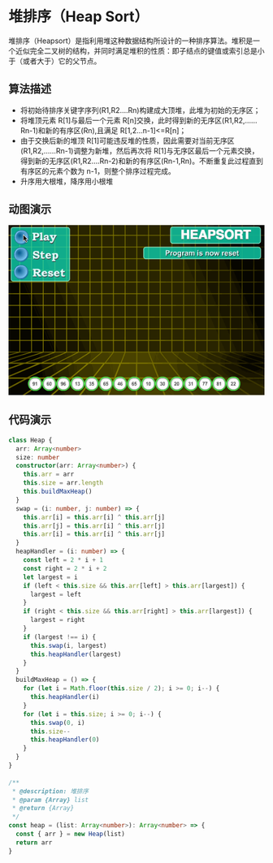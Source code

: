 # 堆排序（Heap Sort）

堆排序（Heapsort）是指利用堆这种数据结构所设计的一种排序算法。堆积是一个近似完全二叉树的结构，并同时满足堆积的性质：即子结点的键值或索引总是小于（或者大于）它的父节点。

## 算法描述

- 将初始待排序关键字序列(R1,R2….Rn)构建成大顶堆，此堆为初始的无序区；
- 将堆顶元素 R[1]与最后一个元素 R[n]交换，此时得到新的无序区(R1,R2,……Rn-1)和新的有序区(Rn),且满足 R[1,2…n-1]<=R[n]；
- 由于交换后新的堆顶 R[1]可能违反堆的性质，因此需要对当前无序区(R1,R2,……Rn-1)调整为新堆，然后再次将 R[1]与无序区最后一个元素交换，得到新的无序区(R1,R2….Rn-2)和新的有序区(Rn-1,Rn)。不断重复此过程直到有序区的元素个数为 n-1，则整个排序过程完成。
- 升序用大根堆，降序用小根堆

## 动图演示

![插入排序](../../../../assets/ranuts/sort/heap.gif)

## 代码演示

```ts
class Heap {
  arr: Array<number>
  size: number
  constructor(arr: Array<number>) {
    this.arr = arr
    this.size = arr.length
    this.buildMaxHeap()
  }
  swap = (i: number, j: number) => {
    this.arr[i] = this.arr[i] ^ this.arr[j]
    this.arr[j] = this.arr[i] ^ this.arr[j]
    this.arr[i] = this.arr[i] ^ this.arr[j]
  }
  heapHandler = (i: number) => {
    const left = 2 * i + 1
    const right = 2 * i + 2
    let largest = i
    if (left < this.size && this.arr[left] > this.arr[largest]) {
      largest = left
    }
    if (right < this.size && this.arr[right] > this.arr[largest]) {
      largest = right
    }
    if (largest !== i) {
      this.swap(i, largest)
      this.heapHandler(largest)
    }
  }
  buildMaxHeap = () => {
    for (let i = Math.floor(this.size / 2); i >= 0; i--) {
      this.heapHandler(i)
    }
    for (let i = this.size; i >= 0; i--) {
      this.swap(0, i)
      this.size--
      this.heapHandler(0)
    }
  }
}

/**
 * @description: 堆排序
 * @param {Array} list
 * @return {Array}
 */
const heap = (list: Array<number>): Array<number> => {
  const { arr } = new Heap(list)
  return arr
}
```
